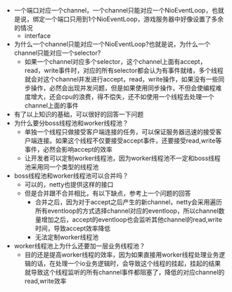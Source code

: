 - 一个端口对应一个channel，一个channel只能对应一个NioEventLoop，也就是说，绑定一个端口只用到1个NioEventLoop，游戏服务器中好像设置了多余的情况
    - interface
- 为什么一个channel只能对应一个NioEventLoop?也就是说，为什么一个channel只能对应一个selector?
    - 如果一个channel对应多个selector，这个channel上面有accept，read，write事件时，对应的所有selector都会认为有事件就绪，多个线程就会对这个channel并发进行accept，read，write操作，如果没有一些同步操作，必然会出现并发问题，但是如果使用同步操作，不但会使编程难度增大，还会cpu的浪费，得不偿失，还不如使用一个线程去处理一个channel上面的事件
- 有了以上知识的基础，可以很好的回答一下问题
- 为什么要分boss线程池和worker线程池？
    - 单独一个线程只做接受客户端连接的任务，可以保证服务器迅速的接受客户端连接。如果这个线程不仅要接受accept事件，还要接受read,write等事件，必然会影响accept的效率
    - 让开发者可以定制worker线程池，因为worker线程池不一定和boss线程池采用同一个类型的线程池
- boss线程池和worker线程池可以合并吗？
    - 可以的，netty也提供这样的接口
    - 但是合并跟不合并相比，有以下缺点，参考上一个问题的回答
        - 合并之后，因为对于accept之后产生的新channel，netty会采用遍历所有eventloop的方式选择channel对应的eventloop，所以channel数量增加之后，accept的eventloop也会监听其他channel的read,write时间，导致accept效率降低
        - 无法定制worker线程池
- worker线程池上为什么还要加一层业务线程池？
    - 目的还是提高worker线程的效率，因为如果直接用worker线程处理业务逻辑的话，在处理一个io业务逻辑时，会导致这个线程的挂起，挂起的结果就导致这个线程监听的所有channel事件都阻塞了，降低的对应channel的read,write效率